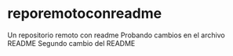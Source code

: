 # reporemotoconreadme
Un repositorio remoto con readme
Probando cambios en el archivo README
Segundo cambio del README
